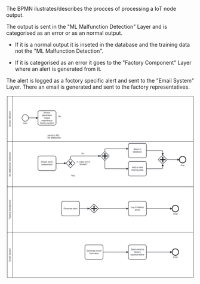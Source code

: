 The BPMN ilustrates/describes the procces of processing a IoT node output.

The output is sent in the "ML Malfunction Detection" Layer and is categorised as an error or as an normal output.

- If it is a normal output it is inseted in the database and the training data not the "ML Malfunction Detection".

- If it is categorised as an error it goes to the "Factory Component" Layer where an alert is generated from it.

The alert is logged as a foctory specific alert and sent to the "Email System" Layer. There an email is generated and sent to the factory representatives.

![Diagram](./BPMN%20Diagram%20for%20detecting%20and%20sending%20alerts.svg)
